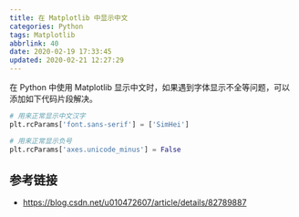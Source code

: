 ```yaml
---
title: 在 Matplotlib 中显示中文
categories: Python
tags: Matplotlib
abbrlink: 40
date: 2020-02-19 17:33:45
updated: 2020-02-21 12:27:29
---
```

在 Python 中使用 Matplotlib 显示中文时，如果遇到字体显示不全等问题，可以添加如下代码片段解决。

```python
# 用来正常显示中文汉字
plt.rcParams['font.sans-serif'] = ['SimHei']

# 用来正常显示负号
plt.rcParams['axes.unicode_minus'] = False
```

## 参考链接

- https://blog.csdn.net/u010472607/article/details/82789887
